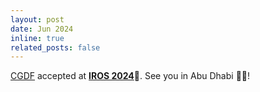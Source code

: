 ```yaml
---
layout: post
date: Jun 2024
inline: true
related_posts: false
---
```


[CGDF](https://constrained-grasp-diffusion.github.io/) accepted  at [**IROS 2024**](https://iros2024-abudhabi.org/):partying_face:. See you in Abu Dhabi :camel::camel:!
